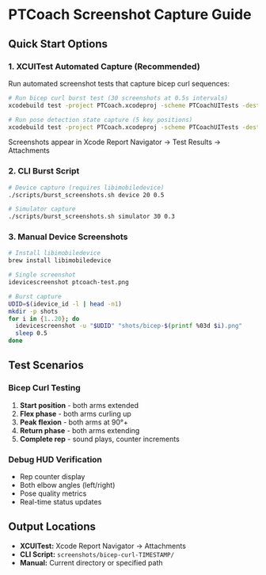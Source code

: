 # PTCoach Screenshot Capture Guide

## Quick Start Options

### 1. XCUITest Automated Capture (Recommended)
Run automated screenshot tests that capture bicep curl sequences:

```bash
# Run bicep curl burst test (30 screenshots at 0.5s intervals)
xcodebuild test -project PTCoach.xcodeproj -scheme PTCoachUITests -destination 'platform=iOS,name=YOUR_DEVICE_NAME' -only-testing:PTCoachUITests/testBicepCurlBurstScreenshots

# Run pose detection state capture (5 key positions)
xcodebuild test -project PTCoach.xcodeproj -scheme PTCoachUITests -destination 'platform=iOS,name=YOUR_DEVICE_NAME' -only-testing:PTCoachUITests/testPoseDetectionScreenshots
```

Screenshots appear in Xcode Report Navigator → Test Results → Attachments

### 2. CLI Burst Script
```bash
# Device capture (requires libimobiledevice)
./scripts/burst_screenshots.sh device 20 0.5

# Simulator capture
./scripts/burst_screenshots.sh simulator 30 0.3
```

### 3. Manual Device Screenshots
```bash
# Install libimobiledevice
brew install libimobiledevice

# Single screenshot
idevicescreenshot ptcoach-test.png

# Burst capture
UDID=$(idevice_id -l | head -n1)
mkdir -p shots
for i in {1..20}; do
  idevicescreenshot -u "$UDID" "shots/bicep-$(printf %03d $i).png"
  sleep 0.5
done
```

## Test Scenarios

### Bicep Curl Testing
1. **Start position** - both arms extended
2. **Flex phase** - both arms curling up
3. **Peak flexion** - both arms at 90°+ 
4. **Return phase** - both arms extending
5. **Complete rep** - sound plays, counter increments

### Debug HUD Verification
- Rep counter display
- Both elbow angles (left/right)
- Pose quality metrics
- Real-time status updates

## Output Locations
- **XCUITest:** Xcode Report Navigator → Attachments
- **CLI Script:** `screenshots/bicep-curl-TIMESTAMP/`
- **Manual:** Current directory or specified path
